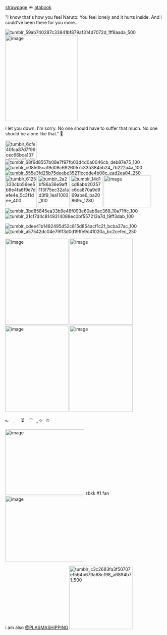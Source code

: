 [strawpage](https://picojutsu.straw.page)  ☀️ [atabook](https://picojutsu.atabook.org/)


"I know that's how you feel Naruto: You feel lonely and it hurts inside. And i could've been there for you more...

![tumblr_59ab740287c33841bf879af314d7072d_1ff8aada_500](https://github.com/user-attachments/assets/d9612bf9-3403-4774-a662-fbddc95004ae)  <img width="230" height="272" alt="image" src="https://github.com/user-attachments/assets/412b8b35-7a39-47b4-b9d2-8c5a48ed29e2" /> 



I let you down. I'm sorry. No one should have to suffer that much. No one should be alone like that." 🐬 




<img width="99" height="59" alt="tumblr_6cfe40fca87d7f99cec66bca137c1012_b10d2fc3_100" src="https://github.com/user-attachments/assets/b91b1a85-7fbb-4854-81a3-d529ed13751f" />  ![tumblr_68f6d8557b08e7f97fb03d4d0a0046cb_deb87e75_100](https://github.com/user-attachments/assets/e21f6684-63f9-4b40-bd84-7f1e0ce6891d)  ![tumblr_c08505ca19d08c6926057c33b3845b24_7b222a4a_100](https://github.com/user-attachments/assets/ad8f7760-0cae-4517-bf86-4f9dd4af0941)  ![tumblr_555e3fd25b75deebe35211ccdde4b08c_ead2ea04_250](https://github.com/user-attachments/assets/0e285fcc-d083-4c84-92bd-1020b136cafd) <img width="100" height="100" alt="tumblr_6125333cbb56ee5b8e4fa6f9e7defe4e_5c3f1dee_400" src="https://github.com/user-attachments/assets/8a439d2a-4ec3-4f85-8dec-ce454fe32864" />  <img width="100" height="100" alt="tumblr_2a2bf86a36e9aff113f75ec32a1ad3f9_1ea11003_100" src="https://github.com/user-attachments/assets/975d6dee-e2a4-49ba-8137-346b6adc1c13" />  <img width="100" height="100" alt="tumblr_14d1cd8abb20357c6ca870a9d969abe6_ba20869c_1280" src="https://github.com/user-attachments/assets/b5c76320-4fee-4a2a-b8af-7376d003a05a" /> <img width="150" height="100" alt="image" src="https://github.com/user-attachments/assets/09422ac3-038c-416f-9d0e-f7b9f6e12875" />
![tumblr_3bd85845ea33b9e46f093e60ab6ac368_10a71ffc_100](https://github.com/user-attachments/assets/ad308e64-ab04-4ccf-bf61-bbb54160905c) ![tumblr_21cf7d4c8149314088ec0bf557213a7d_19ff3dab_100](https://github.com/user-attachments/assets/ba5dca7e-605e-40fa-b61f-bc0bfa30e374) 

![tumblr_cdee41b1482495d52c815d854acf1c2f_bcba37ac_100](https://github.com/user-attachments/assets/ef54e9e3-91b7-47bb-a25c-52da37f5302c)  ![tumblr_a57542dc04e79ff3d0d19ffe9c41020a_bc2cefec_250](https://github.com/user-attachments/assets/12ce051f-73bd-4023-96aa-0a51f4e5425d)





<img width="200" height="272" alt="image" src="https://github.com/user-attachments/assets/ca587567-1d05-46d1-90b1-a58761ca083b" />  <img width="200" height="272" alt="image" src="https://github.com/user-attachments/assets/bfd31c23-5f5d-4a58-96e7-593c2ff22c49" /> <img width="200" height="272" alt="image" src="https://github.com/user-attachments/assets/2cf971c1-81fe-49e2-8bd9-473e77a78700" /> <img width="200" height="272" alt="image" src="https://github.com/user-attachments/assets/b8e076cc-6ea0-4bd0-a02d-701dfe722648" />






౿  ׂ   ִ     ⏳    ⁀   ˳ ⊹⠀⏱













<img width="250" height="207" alt="image" src="https://github.com/user-attachments/assets/9d13ef34-e046-4141-a960-b71a308aa663" />     zbkk #1 fan    <img width="250" height="207" alt="image" src="https://github.com/user-attachments/assets/ce6aafba-82fe-4759-9edc-a3892a7ee015" />







i am also [@PLASMASHIPPING](https://github.com/PLASMASHIPPING) <img width="200" height="200" alt="tumblr_c3c2683fa3f50707ef564b679a68cf98_a6894b71_500" src="https://github.com/user-attachments/assets/40db6716-8b20-4213-a084-d527c560d71a" />












